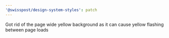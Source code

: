 ```yaml
---
'@swisspost/design-system-styles': patch
---
```


Got rid of the page wide yellow background as it can cause yellow flashing between page loads
